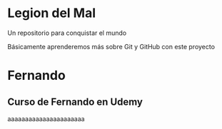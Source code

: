 # Legion del Mal
Un repositorio para conquistar el mundo

Básicamente aprenderemos más sobre Git y GitHub con este proyecto


# Fernando


## Curso de Fernando en Udemy
aaaaaaaaaaaaaaaaaaaaaa
